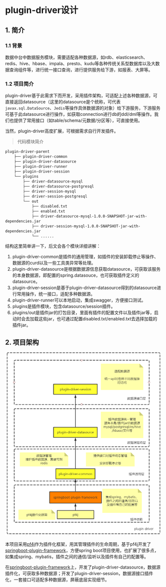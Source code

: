 # plugin-driver设计

## 1. 简介

### 1.1 背景

数据中台中数据服务模块，需要适配各种数据源，如rdb、elasticsearch、redis、hive、hbase、impala、presto、kudu等各种传统关系型数据库以及大数据查询组件等，进行统一接口查询，进行提供服务给下游，如报表、大屏等。

### 1.2 项目简介

plugin-driver基于此需求下而开发，采用插件架构，可适配上述各种数据源，可直接返回datasource（这里的datasource是个统称，可代表```javax.sql.DataSource```、```Jedis```等操作具体数据源的对象）给下游服务，下游服务可基于此datasource进行操作，如获取connection进行db的ddl/dml等操作。我们也提供了常用接口（如table/schema/元数据/分区等），可直接使用。

当然，plugin-driver高度扩展，可根据需求自行开发插件。

> 代码模块简介

```
plugin-driver-parent
    ├── plugin-driver-common
    ├── plugin-driver-datasource
    ├── plugin-driver-runner
    ├── plugin-driver-session
    └── plugins
        ├── driver-datasource-mysql
        ├── driver-datasource-postgresql
        ├── driver-session-mysql
        ├── driver-session-postgresql
        └── out
            ├── disabled.txt
            ├── enabled.txt
            ├── driver-datasource-mysql-1.0.0-SNAPSHOT-jar-with-dependencies.jar
            ├── driver-session-mysql-1.0.0-SNAPSHOT-jar-with-dependencies.jar
            └── ......
```

结构这里简单讲一下，后文会各个模块详细讲解：

1. plugin-driver-common是插件的通用管理，如插件的安装卸载停止等操作、数据源的curd以及一些工具类异常等处理。
2. plugin-driver-datasource是根据数据源信息获取datasource，可获取该服务的本身数据源，即配置的spring.datasouce，也可获取插件定义的datasource。
3. plugin-driver-session是基于plugin-driver-datasource得到的datasource进行常用操作，统一接口，适配多种数据源。
4. plugin-driver-runner可以本地启动，集成swagger，方便接口测试。
5. plugins是插件模块，包含datasource/session插件。
6. plugins/out是插件jar的打包目录，里面有插件的配置文件以及插件jar等，启动时会去加载这些jar，也可通过配置disabled.txt/enabled.txt去选择加载的插件jar。

## 2. 项目架构

![image](./images/plugin-driver架构图.jpg)

本项目采用[pf4j](https://github.com/pf4j/pf4j)作为插件化框架，用其管理插件的生命周期，基于pf4j开发了[springboot-plugin-framework](https://github.com/codingdebugallday/springboot-plugin-framework-parent)，方便spring boot项目使用，也扩展了很多点，如集成spring、mybatis，插件之间的通信/监听以及插件有自己的配置等。

在[springboot-plugin-framework](https://github.com/codingdebugallday/springboot-plugin-framework-parent)上，开发了plugin-driver-datasource，数据源插件化，可获取多种数据源；开发了plugin-driver-session，数据源接口插件化，一套接口可适配多种数据源，屏蔽底层实现细节。



